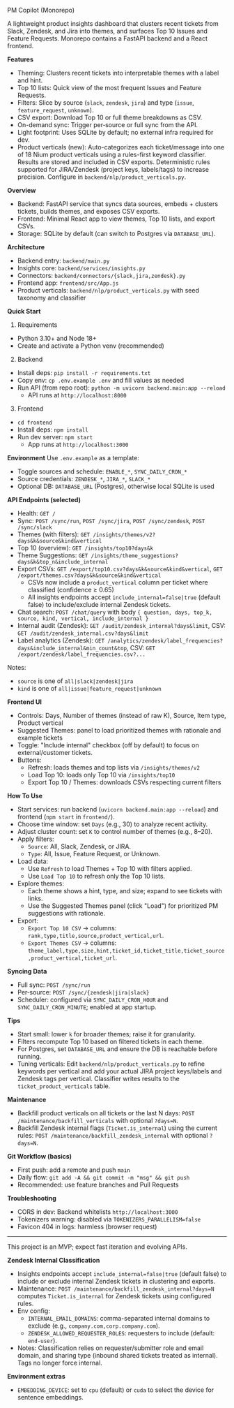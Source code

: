 PM Copilot (Monorepo)

A lightweight product insights dashboard that clusters recent tickets from Slack, Zendesk, and Jira into themes, and surfaces Top 10 Issues and Feature Requests. Monorepo contains a FastAPI backend and a React frontend.

**Features**
- Theming: Clusters recent tickets into interpretable themes with a label and hint.
- Top 10 lists: Quick view of the most frequent Issues and Feature Requests.
- Filters: Slice by source (`slack`, `zendesk`, `jira`) and type (`issue`, `feature_request`, `unknown`).
- CSV export: Download Top 10 or full theme breakdowns as CSV.
- On-demand sync: Trigger per‑source or full sync from the API.
- Light footprint: Uses SQLite by default; no external infra required for dev.
- Product verticals (new): Auto-categorizes each ticket/message into one of 18 Nium product verticals using a rules-first keyword classifier. Results are stored and included in CSV exports. Deterministic rules supported for JIRA/Zendesk (project keys, labels/tags) to increase precision. Configure in `backend/nlp/product_verticals.py`.

**Overview**
- Backend: FastAPI service that syncs data sources, embeds + clusters tickets, builds themes, and exposes CSV exports.
- Frontend: Minimal React app to view themes, Top 10 lists, and export CSVs.
- Storage: SQLite by default (can switch to Postgres via `DATABASE_URL`).

**Architecture**
- Backend entry: `backend/main.py`
- Insights core: `backend/services/insights.py`
- Connectors: `backend/connectors/{slack,jira,zendesk}.py`
- Frontend app: `frontend/src/App.js`
- Product verticals: `backend/nlp/product_verticals.py` with seed taxonomy and classifier

**Quick Start**
1) Requirements
- Python 3.10+ and Node 18+
- Create and activate a Python venv (recommended)

2) Backend
- Install deps: `pip install -r requirements.txt`
- Copy env: `cp .env.example .env` and fill values as needed
- Run API (from repo root): `python -m uvicorn backend.main:app --reload`
  - API runs at `http://localhost:8000`

3) Frontend
- `cd frontend`
- Install deps: `npm install`
- Run dev server: `npm start`
  - App runs at `http://localhost:3000`

**Environment**
Use `.env.example` as a template:
- Toggle sources and schedule: `ENABLE_*`, `SYNC_DAILY_CRON_*`
- Source credentials: `ZENDESK_*`, `JIRA_*`, `SLACK_*`
- Optional DB: `DATABASE_URL` (Postgres), otherwise local SQLite is used

**API Endpoints (selected)**
- Health: `GET /`
- Sync: `POST /sync/run`, `POST /sync/jira`, `POST /sync/zendesk`, `POST /sync/slack`
- Themes (with filters): `GET /insights/themes/v2?days&k&source&kind&vertical`
- Top 10 (overview): `GET /insights/top10?days&k`
- Theme Suggestions: `GET /insights/theme_suggestions?days&k&top_n&include_internal`
- Export CSVs: `GET /export/top10.csv?days&k&source&kind&vertical`, `GET /export/themes.csv?days&k&source&kind&vertical`
  - CSVs now include a `product_vertical` column per ticket where classified (confidence ≥ 0.65)
  - All insights endpoints accept `include_internal=false|true` (default false) to include/exclude internal Zendesk tickets.
 - Chat search: `POST /chat/query` with body `{ question, days, top_k, source, kind, vertical, include_internal }`
 - Internal audit (Zendesk): `GET /audit/zendesk_internal?days&limit`, CSV: `GET /audit/zendesk_internal.csv?days&limit`
 - Label analytics (Zendesk): `GET /analytics/zendesk/label_frequencies?days&include_internal&min_count&top`, CSV: `GET /export/zendesk/label_frequencies.csv?...`

Notes:
- `source` is one of `all|slack|zendesk|jira`
- `kind` is one of `all|issue|feature_request|unknown`

**Frontend UI**
- Controls: Days, Number of themes (instead of raw K), Source, Item type, Product vertical
- Suggested Themes: panel to load prioritized themes with rationale and example tickets
- Toggle: "Include internal" checkbox (off by default) to focus on external/customer tickets.
- Buttons:
  - Refresh: loads themes and top lists via `/insights/themes/v2`
  - Load Top 10: loads only Top 10 via `/insights/top10`
  - Export Top 10 / Themes: downloads CSVs respecting current filters

**How To Use**
- Start services: run backend (`uvicorn backend.main:app --reload`) and frontend (`npm start` in `frontend/`).
- Choose time window: set `Days` (e.g., 30) to analyze recent activity.
- Adjust cluster count: set `K` to control number of themes (e.g., 8–20).
- Apply filters:
  - `Source`: All, Slack, Zendesk, or JIRA.
  - `Type`: All, Issue, Feature Request, or Unknown.
- Load data:
  - Use `Refresh` to load Themes + Top 10 with filters applied.
  - Use `Load Top 10` to refresh only the Top 10 lists.
- Explore themes:
  - Each theme shows a hint, type, and size; expand to see tickets with links.
  - Use the Suggested Themes panel (click "Load") for prioritized PM suggestions with rationale.
- Export:
  - `Export Top 10 CSV` → columns: `rank,type,title,source,product_vertical,url`.
  - `Export Themes CSV` → columns: `theme_label,type,size,hint,ticket_id,ticket_title,ticket_source,product_vertical,ticket_url`.

**Syncing Data**
- Full sync: `POST /sync/run`
- Per‑source: `POST /sync/{zendesk|jira|slack}`
- Scheduler: configured via `SYNC_DAILY_CRON_HOUR` and `SYNC_DAILY_CRON_MINUTE`; enabled at app startup.

**Tips**
- Start small: lower `k` for broader themes; raise it for granularity.
- Filters recompute Top 10 based on filtered tickets in each theme.
- For Postgres, set `DATABASE_URL` and ensure the DB is reachable before running.
- Tuning verticals: Edit `backend/nlp/product_verticals.py` to refine keywords per vertical and add your actual JIRA project keys/labels and Zendesk tags per vertical. Classifier writes results to the `ticket_product_verticals` table.

**Maintenance**
- Backfill product verticals on all tickets or the last N days: `POST /maintenance/backfill_verticals` with optional `?days=N`.
 - Backfill Zendesk internal flags (`Ticket.is_internal`) using the current rules: `POST /maintenance/backfill_zendesk_internal` with optional `?days=N`.

**Git Workflow (basics)**
- First push: add a remote and push `main`
- Daily flow: `git add -A && git commit -m "msg" && git push`
- Recommended: use feature branches and Pull Requests

**Troubleshooting**
- CORS in dev: Backend whitelists `http://localhost:3000`
- Tokenizers warning: disabled via `TOKENIZERS_PARALLELISM=false`
- Favicon 404 in logs: harmless (browser request)

---
This project is an MVP; expect fast iteration and evolving APIs.

**Zendesk Internal Classification**
- Insights endpoints accept `include_internal=false|true` (default false) to include or exclude internal Zendesk tickets in clustering and exports.
- Maintenance: `POST /maintenance/backfill_zendesk_internal?days=N` computes `Ticket.is_internal` for Zendesk tickets using configured rules.
- Env config:
  - `INTERNAL_EMAIL_DOMAINS`: comma-separated internal domains to exclude (e.g., `company.com,corp.company.com`).
  - `ZENDESK_ALLOWED_REQUESTER_ROLES`: requesters to include (default: `end-user`).
 - Notes: Classification relies on requester/submitter role and email domain, and sharing type (inbound shared tickets treated as internal). Tags no longer force internal.

**Environment extras**
- `EMBEDDING_DEVICE`: set to `cpu` (default) or `cuda` to select the device for sentence embeddings.
